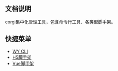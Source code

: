 ## 文档说明

corgi集中化管理工具，包含命令行工具、各类型脚手架。


## 快捷菜单

- [WY CLI](/docs/corgi-core.html)
- [H5脚手架](/docs/template-node-egg.html)
- [Vue脚手架](/docs/template-vue2-manage.html)
